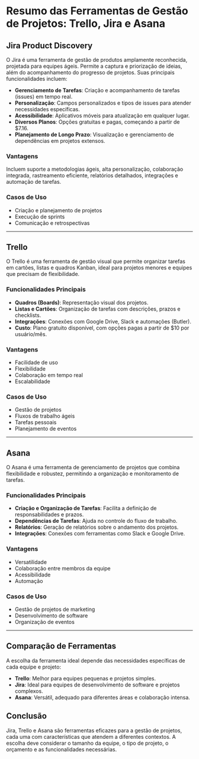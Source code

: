 # Resumo das Ferramentas de Gestão de Projetos: Trello, Jira e Asana

## Jira Product Discovery
O Jira é uma ferramenta de gestão de produtos amplamente reconhecida, projetada para equipes ágeis. Permite a captura e priorização de ideias, além do acompanhamento do progresso de projetos. Suas principais funcionalidades incluem:

- **Gerenciamento de Tarefas**: Criação e acompanhamento de tarefas (issues) em tempo real.
- **Personalização**: Campos personalizados e tipos de issues para atender necessidades específicas.
- **Acessibilidade**: Aplicativos móveis para atualização em qualquer lugar.
- **Diversos Planos**: Opções gratuitas e pagas, começando a partir de $7.16.
- **Planejamento de Longo Prazo**: Visualização e gerenciamento de dependências em projetos extensos.

### Vantagens
Incluem suporte a metodologias ágeis, alta personalização, colaboração integrada, rastreamento eficiente, relatórios detalhados, integrações e automação de tarefas.

### Casos de Uso
- Criação e planejamento de projetos
- Execução de sprints
- Comunicação e retrospectivas

---

## Trello
O Trello é uma ferramenta de gestão visual que permite organizar tarefas em cartões, listas e quadros Kanban, ideal para projetos menores e equipes que precisam de flexibilidade.

### Funcionalidades Principais
- **Quadros (Boards)**: Representação visual dos projetos.
- **Listas e Cartões**: Organização de tarefas com descrições, prazos e checklists.
- **Integrações**: Conexões com Google Drive, Slack e automações (Butler).
- **Custo**: Plano gratuito disponível, com opções pagas a partir de $10 por usuário/mês.

### Vantagens
- Facilidade de uso
- Flexibilidade
- Colaboração em tempo real
- Escalabilidade

### Casos de Uso
- Gestão de projetos
- Fluxos de trabalho ágeis
- Tarefas pessoais
- Planejamento de eventos

---

## Asana
O Asana é uma ferramenta de gerenciamento de projetos que combina flexibilidade e robustez, permitindo a organização e monitoramento de tarefas.

### Funcionalidades Principais
- **Criação e Organização de Tarefas**: Facilita a definição de responsabilidades e prazos.
- **Dependências de Tarefas**: Ajuda no controle do fluxo de trabalho.
- **Relatórios**: Geração de relatórios sobre o andamento dos projetos.
- **Integrações**: Conexões com ferramentas como Slack e Google Drive.

### Vantagens
- Versatilidade
- Colaboração entre membros da equipe
- Acessibilidade
- Automação

### Casos de Uso
- Gestão de projetos de marketing
- Desenvolvimento de software
- Organização de eventos

---

## Comparação de Ferramentas
A escolha da ferramenta ideal depende das necessidades específicas de cada equipe e projeto:

- **Trello**: Melhor para equipes pequenas e projetos simples.
- **Jira**: Ideal para equipes de desenvolvimento de software e projetos complexos.
- **Asana**: Versátil, adequado para diferentes áreas e colaboração intensa.

## Conclusão
Jira, Trello e Asana são ferramentas eficazes para a gestão de projetos, cada uma com características que atendem a diferentes contextos. A escolha deve considerar o tamanho da equipe, o tipo de projeto, o orçamento e as funcionalidades necessárias.